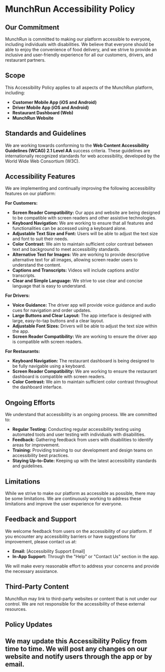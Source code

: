 # MunchRun Accessibility Policy

## Our Commitment

MunchRun is committed to making our platform accessible to everyone, including individuals with disabilities. We believe that everyone should be able to enjoy the convenience of food delivery, and we strive to provide an inclusive and user-friendly experience for all our customers, drivers, and restaurant partners.

## Scope

This Accessibility Policy applies to all aspects of the MunchRun platform, including:

*   **Customer Mobile App (iOS and Android)**
*   **Driver Mobile App (iOS and Android)**
*   **Restaurant Dashboard (Web)**
*   **MunchRun Website**

## Standards and Guidelines

We are working towards conforming to the **Web Content Accessibility Guidelines (WCAG) 2.1 Level AA** success criteria. These guidelines are internationally recognized standards for web accessibility, developed by the World Wide Web Consortium (W3C).

## Accessibility Features

We are implementing and continually improving the following accessibility features on our platform:

**For Customers:**

*   **Screen Reader Compatibility:**  Our apps and website are being designed to be compatible with screen readers and other assistive technologies.
*   **Keyboard Navigation:**  We are working to ensure that all features and functionalities can be accessed using a keyboard alone.
*   **Adjustable Text Size and Font:**  Users will be able to adjust the text size and font to suit their needs.
*   **Color Contrast:**  We aim to maintain sufficient color contrast between text and background to meet accessibility standards.
*   **Alternative Text for Images:**  We are working to provide descriptive alternative text for all images, allowing screen reader users to understand the content.
*   **Captions and Transcripts:**  Videos will include captions and/or transcripts.
*   **Clear and Simple Language:**  We strive to use clear and concise language that is easy to understand.

**For Drivers:**

*   **Voice Guidance:**  The driver app will provide voice guidance and audio cues for navigation and order updates.
*   **Large Buttons and Clear Layout:** The app interface is designed with large, easy-to-tap buttons and a clear layout.
*   **Adjustable Font Sizes:** Drivers will be able to adjust the text size within the app.
*   **Screen Reader Compatibility:** We are working to ensure the driver app is compatible with screen readers.

**For Restaurants:**

*   **Keyboard Navigation:**  The restaurant dashboard is being designed to be fully navigable using a keyboard.
*   **Screen Reader Compatibility:** We are working to ensure the restaurant dashboard is compatible with screen readers.
*   **Color Contrast:** We aim to maintain sufficient color contrast throughout the dashboard interface.

## Ongoing Efforts

We understand that accessibility is an ongoing process. We are committed to:

*   **Regular Testing:**  Conducting regular accessibility testing using automated tools and user testing with individuals with disabilities.
*   **Feedback:**  Gathering feedback from users with disabilities to identify areas for improvement.
*   **Training:**  Providing training to our development and design teams on accessibility best practices.
*   **Staying Up-to-Date:**  Keeping up with the latest accessibility standards and guidelines.

## Limitations

While we strive to make our platform as accessible as possible, there may be some limitations. We are continuously working to address these limitations and improve the user experience for everyone.

## Feedback and Support

We welcome feedback from users on the accessibility of our platform. If you encounter any accessibility barriers or have suggestions for improvement, please contact us at:

*   **Email:** \[Accessibility Support Email]
*   **In-App Support:** Through the "Help" or "Contact Us" section in the app.

We will make every reasonable effort to address your concerns and provide the necessary assistance.

## Third-Party Content

MunchRun may link to third-party websites or content that is not under our control. We are not responsible for the accessibility of these external resources.

## Policy Updates

We may update this Accessibility Policy from time to time. We will post any changes on our website and notify users through the app or by email.
---